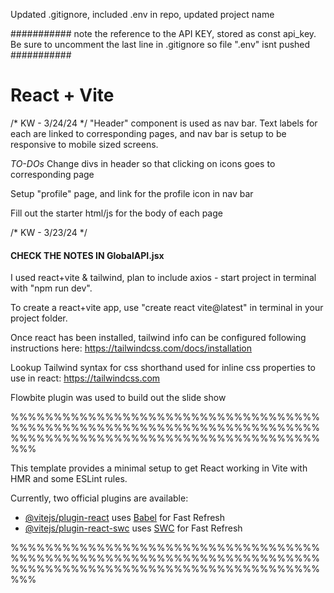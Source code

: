 Updated .gitignore, included .env in repo, updated project name

###########
note the reference to the API KEY, stored as const api_key. Be sure to 
uncomment the last line in .gitignore so file ".env" isnt pushed
###########

# React + Vite
/* KW - 3/24/24 */
"Header" component is used as nav bar. Text labels for each are linked to corresponding pages, and nav bar is setup to be responsive to mobile sized screens. 

*TO-DOs*
Change divs in header so that clicking on icons goes to corresponding page

Setup "profile" page, and link for the profile icon in nav bar

Fill out the starter html/js for the body of each page


/* KW - 3/23/24 */
#### CHECK THE NOTES IN GlobalAPI.jsx ####
I used react+vite & tailwind, plan to include axios - start project in terminal with "npm run dev".

To create a react+vite app, use "create react vite@latest" in terminal in your project folder.

Once react has been installed, tailwind info can be configured following instructions here:
https://tailwindcss.com/docs/installation

Lookup Tailwind syntax for css shorthand used for inline css properties to use in react:
https://tailwindcss.com

Flowbite plugin was used to build out the slide show

%%%%%%%%%%%%%%%%%%%%%%%%%%%%%%%%%%%%%%%%%%%%%%%%%%%%%%%%%%%%%%%%%%%%%%%%%%%%%%%%%%%%%%%%%%%%%%%%%%%%%%%%%%%%%%%

This template provides a minimal setup to get React working in Vite with HMR and some ESLint rules.

Currently, two official plugins are available:

- [@vitejs/plugin-react](https://github.com/vitejs/vite-plugin-react/blob/main/packages/plugin-react/README.md) uses [Babel](https://babeljs.io/) for Fast Refresh
- [@vitejs/plugin-react-swc](https://github.com/vitejs/vite-plugin-react-swc) uses [SWC](https://swc.rs/) for Fast Refresh

%%%%%%%%%%%%%%%%%%%%%%%%%%%%%%%%%%%%%%%%%%%%%%%%%%%%%%%%%%%%%%%%%%%%%%%%%%%%%%%%%%%%%%%%%%%%%%%%%%%%%%%%%%%%%%%
